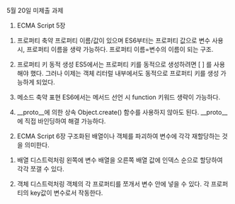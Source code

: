 5월 20일 미제출 과제
1. ECMA Script 5장
 1) 프로퍼티 축약
프로퍼티 이름/값이 있으며 ES6부터는 프로퍼티 값으로 변수 사용시, 프로퍼티 이름을 생략 가능하다. 프로퍼티 이름=변수의 이름이 되는 구조.

 2) 프로퍼티 키 동적 생성
ES5에서는 프로퍼티 키를 동적으로 생성하려면 [ ] 를 사용해야 했다. 그러나 이제는 객체 리터럴 내부에서도 동적으로 프로퍼티 키를 생성 가능하게 되었다.

 3) 메소드 축약 표현
ES6에서는 메서드 선언 시 function 키워드 생략이 가능하다.

4) __proto__에 의한 상속
Object.create() 함수를 사용하지 않아도 된다. __proto__에 직접 바인딩하여 해결 가능하다.


2. ECMA Script 6장
구조화된 배열이나 객체를 파괴하여 변수에 각각 재할당하는 것을 의미한다.
 1) 배열 디스트럭처링
왼쪽에 변수 배열을 오른쪽 배열 값에 인덱스 순으로 할당하여 각각 쪼갤 수 있다. 

 2) 객체 디스트럭처링
객체의 각 프로퍼티를 쪼개서 변수 안에 넣을 수 있다. 각 프로퍼티의 key값이 변수로서 작동한다. 
